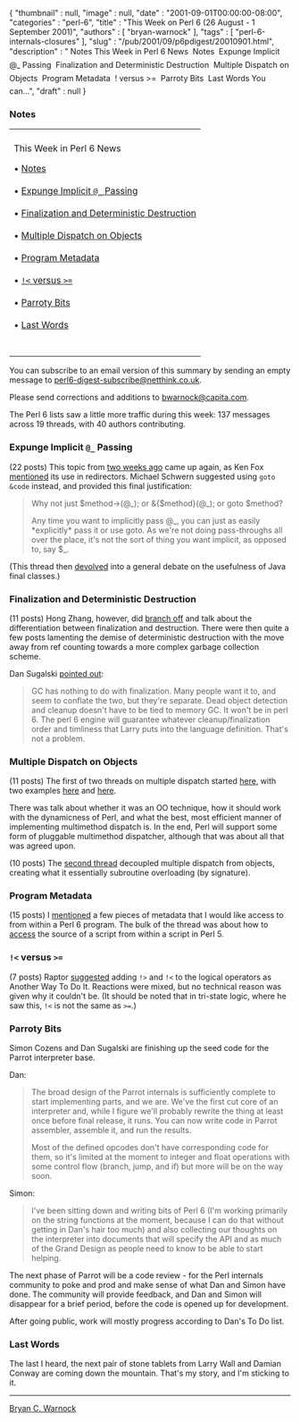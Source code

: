 {
   "thumbnail" : null,
   "image" : null,
   "date" : "2001-09-01T00:00:00-08:00",
   "categories" : "perl-6",
   "title" : "This Week on Perl 6 (26 August - 1 September 2001)",
   "authors" : [
      "bryan-warnock"
   ],
   "tags" : [
      "perl-6-internals-closures"
   ],
   "slug" : "/pub/2001/09/p6pdigest/20010901.html",
   "description" : " Notes This Week in Perl 6 News  Notes  Expunge Implicit @_ Passing  Finalization and Deterministic Destruction  Multiple Dispatch on Objects  Program Metadata  ! versus >=  Parroty Bits  Last Words You can...",
   "draft" : null
}



### <span id="Notes">Notes</span>

<table>
<colgroup>
<col width="100%" />
</colgroup>
<tbody>
<tr class="odd">
<td></td>
</tr>
<tr class="even">
<td><p>This Week in Perl 6 News</p>
<p>• <a href="#Notes">Notes</a><br />
<br />
• <a href="#Expunge_Implicit___Passing">Expunge Implicit <code>@_</code> Passing</a><br />
<br />
• <a href="#Finalization_and_Deterministic_Destruction">Finalization and Deterministic Destruction</a><br />
<br />
• <a href="#Multiple_Dispatch_on_Objects">Multiple Dispatch on Objects</a><br />
<br />
• <a href="#Program_Metadata">Program Metadata</a><br />
<br />
• <a href="#_versus_"><code>!&lt;</code> versus <code>&gt;=</code></a><br />
<br />
• <a href="#Parroty_Bits">Parroty Bits</a><br />
<br />
• <a href="#Last_Words">Last Words</a><br />
<br />
</p></td>
</tr>
<tr class="odd">
<td></td>
</tr>
</tbody>
</table>

You can subscribe to an email version of this summary by sending an empty message to <perl6-digest-subscribe@netthink.co.uk>.

Please send corrections and additions to <bwarnock@capita.com>.

The Perl 6 lists saw a little more traffic during this week: 137 messages across 19 threads, with 40 authors contributing.

### <span id="Expunge_Implicit___Passing">Expunge Implicit `@_` Passing</span>

(22 posts) This topic from [two weeks ago](/pub/a/2001/08/p6pdigest/20010818.html#Perl_6_Language) came up again, as Ken Fox [mentioned](http://archive.develooper.com/perl6-language@perl.org/msg08070.html) its use in redirectors. Michael Schwern suggested using `goto &code` instead, and provided this final justification:

> Why not just $method-&gt;(@\_); or &{$method}(@\_); or goto $method?
>
> Any time you want to implicitly pass @\_, you can just as easily \*explicitly\* pass it or use goto. As we're not doing pass-throughs all over the place, it's not the sort of thing you want implicit, as opposed to, say $\_.

(This thread then [devolved](http://archive.develooper.com/perl6-language@perl.org/msg08082.html) into a general debate on the usefulness of Java final classes.)

### <span id="Finalization_and_Deterministic_Destruction">Finalization and Deterministic Destruction</span>

(11 posts) Hong Zhang, however, did [branch off](http://archive.develooper.com/perl6-language@perl.org/msg08089.html) and talk about the differentiation between finalization and destruction. There were then quite a few posts lamenting the demise of deterministic destruction with the move away from ref counting towards a more complex garbage collection scheme.

Dan Sugalski [pointed out](http://archive.develooper.com/perl6-language@perl.org/msg08106.html):

> GC has nothing to do with finalization. Many people want it to, and seem to conflate the two, but they're separate. Dead object detection and cleanup doesn't have to be tied to memory GC. It won't be in perl 6. The perl 6 engine will guarantee whatever cleanup/finalization order and timliness that Larry puts into the language definition. That's not a problem.

### <span id="Multiple_Dispatch_on_Objects">Multiple Dispatch on Objects</span>

(11 posts) The first of two threads on multiple dispatch started [here](http://archive.develooper.com/perl6-language@perl.org/msg08110.html), with two examples [here](http://archive.develooper.com/perl6-language@perl.org/msg08113.html) and [here](http://archive.develooper.com/perl6-language@perl.org/msg08114.html).

There was talk about whether it was an OO technique, how it should work with the dynamicness of Perl, and what the best, most efficient manner of implementing multimethod dispatch is. In the end, Perl will support some form of pluggable multimethod dispatcher, although that was about all that was agreed upon.

(10 posts) The [second thread](http://archive.develooper.com/perl6-language@perl.org/msg08127.html) decoupled multiple dispatch from objects, creating what it essentially subroutine overloading (by signature).

### <span id="Program_Metadata">Program Metadata</span>

(15 posts) I [mentioned](http://archive.develooper.com/perl6-language@perl.org/msg08129.html) a few pieces of metadata that I would like access to from within a Perl 6 program. The bulk of the thread was about how to [access](http://archive.develooper.com/perl6-language@perl.org/msg08132.html) the source of a script from within a script in Perl 5.

### <span id="_versus_">`!<` versus `>=`</span>

(7 posts) Raptor [suggested](http://archive.develooper.com/perl6-language@perl.org/msg08151.html) adding `!>` and `!<` to the logical operators as Another Way To Do It. Reactions were mixed, but no technical reason was given why it couldn't be. (It should be noted that in tri-state logic, where he saw this, `!<` is not the same as `>=`.)

### <span id="Parroty_Bits">Parroty Bits</span>

Simon Cozens and Dan Sugalski are finishing up the seed code for the Parrot interpreter base.

Dan:

> The broad design of the Parrot internals is sufficiently complete to start implementing parts, and we are. We've the first cut core of an interpreter and, while I figure we'll probably rewrite the thing at least once before final release, it runs. You can now write code in Parrot assembler, assemble it, and run the results.
>
> Most of the defined opcodes don't have corresponding code for them, so it's limited at the moment to integer and float operations with some control flow (branch, jump, and if) but more will be on the way soon.

Simon:

> I've been sitting down and writing bits of Perl 6 (I'm working primarily on the string functions at the moment, because I can do that without getting in Dan's hair too much) and also collecting our thoughts on the interpreter into documents that will specify the API and as much of the Grand Design as people need to know to be able to start helping.

The next phase of Parrot will be a code review - for the Perl internals community to poke and prod and make sense of what Dan and Simon have done. The community will provide feedback, and Dan and Simon will disappear for a brief period, before the code is opened up for development.

After going public, work will mostly progress according to Dan's To Do list.

### <span id="Last_Words">Last Words</span>

The last I heard, the next pair of stone tablets from Larry Wall and Damian Conway are coming down the mountain. That's my story, and I'm sticking to it.

------------------------------------------------------------------------

[Bryan C. Warnock](mailto:bwarnock@capita.com)
